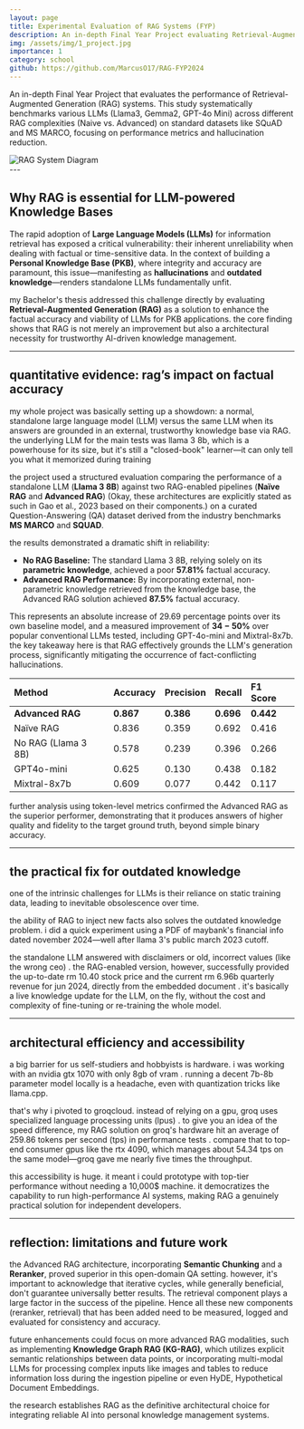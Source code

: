 ```yaml
---
layout: page
title: Experimental Evaluation of RAG Systems (FYP)
description: An in-depth Final Year Project evaluating Retrieval-Augmented Generation (RAG) systems.
img: /assets/img/1_project.jpg
importance: 1
category: school
github: https://github.com/MarcusO17/RAG-FYP2024
---
```


An in-depth Final Year Project that evaluates the performance of Retrieval-Augmented Generation (RAG) systems. This study systematically benchmarks various LLMs (Llama3, Gemma2, GPT-4o Mini) across different RAG complexities (Naive vs. Advanced) on standard datasets like SQuAD and MS MARCO, focusing on performance metrics and hallucination reduction.

<div class="row">
    <div class="col-sm mt-3 mt-md-0">
        <img class="img-fluid rounded z-depth-1" src="{{ '/assets/img/1_project.jpg' | relative_url }}" alt="RAG System Diagram"/>
    </div>
</div>
---

## Why RAG is essential for LLM-powered Knowledge Bases

The rapid adoption of **Large Language Models (LLMs)** for information retrieval has exposed a critical vulnerability: their inherent unreliability when dealing with factual or time-sensitive data. In the context of building a **Personal Knowledge Base (PKB)**, where integrity and accuracy are paramount, this issue—manifesting as **hallucinations** and **outdated knowledge**—renders standalone LLMs fundamentally unfit.

my Bachelor's thesis addressed this challenge directly by evaluating **Retrieval-Augmented Generation (RAG)** as a solution to enhance the factual accuracy and viability of LLMs for PKB applications. the core finding shows that RAG is not merely an improvement but also a architectural necessity for trustworthy AI-driven knowledge management.

---

## quantitative evidence: rag’s impact on factual accuracy

my whole project was basically setting up a showdown: a normal, standalone large language model (LLM) versus the same LLM when its answers are grounded in an external, trustworthy knowledge base via RAG. the underlying LLM for the main tests was llama 3 8b, which is a powerhouse for its size, but it's still a "closed-book" learner—it can only tell you what it memorized during training

the project used a structured evaluation comparing the performance of a standalone LLM (**Llama 3 8B**) against two RAG-enabled pipelines (**Naïve RAG** and **Advanced RAG**) (Okay, these architectures are explicitly stated as such in Gao et al., 2023 based on their components.) on a curated Question-Answering (QA) dataset derived from the industry benchmarks **MS MARCO** and **SQUAD**.

the results demonstrated a dramatic shift in reliability:

* **No RAG Baseline:** The standard Llama 3 8B, relying solely on its **parametric knowledge**, achieved a poor **$57.81\%$** factual accuracy.
* **Advanced RAG Performance:** By incorporating external, non-parametric knowledge retrieved from the knowledge base, the Advanced RAG solution achieved **$87.5\%$** factual accuracy.

This represents an absolute increase of $29.69$ percentage points over its own baseline model, and a measured improvement of **$34-50\%$** over popular conventional LLMs tested, including GPT-4o-mini and Mixtral-8x7b. the key takeaway here is that RAG effectively grounds the LLM's generation process, significantly mitigating the occurrence of fact-conflicting hallucinations.

| Method | Accuracy | Precision | Recall | F1 Score |
| :--- | :--- | :--- | :--- | :--- |
| **Advanced RAG** | **0.867** | **0.386** | **0.696** | **0.442** |
| Naïve RAG | 0.836 | 0.359 | 0.692 | 0.416 |
| No RAG (Llama 3 8B) | 0.578 | 0.239 | 0.396 | 0.266 |
| GPT4o-mini | 0.625 | 0.130 | 0.438 | 0.182 |
| Mixtral-8x7b | 0.609 | 0.077 | 0.442 | 0.117 |


further analysis using token-level metrics confirmed the Advanced RAG as the superior performer, demonstrating that it produces answers of higher quality and fidelity to the target ground truth, beyond simple binary accuracy.

---

## the practical fix for outdated knowledge

one of the intrinsic challenges for LLMs is their reliance on static training data, leading to inevitable obsolescence over time.

the ability of RAG to inject new facts also solves the outdated knowledge problem. i did a quick experiment using a PDF of maybank's financial info dated november 2024—well after llama 3's public march 2023 cutoff.

the standalone LLM answered with disclaimers or old, incorrect values (like the wrong ceo) . the RAG-enabled version, however, successfully provided the up-to-date rm 10.40 stock price and the current rm 6.96b quarterly revenue for jun 2024, directly from the embedded document . it's basically a live knowledge update for the LLM, on the fly, without the cost and complexity of fine-tuning or re-training the whole model.

---

## architectural efficiency and accessibility

a big barrier for us self-studiers and hobbyists is hardware. i was working with an nvidia gtx 1070 with only 8gb of vram . running a decent 7b-8b parameter model locally is a headache, even with quantization tricks like llama.cpp.


that's why i pivoted to groqcloud. instead of relying on a gpu, groq uses specialized language processing units (lpus) . to give you an idea of the speed difference, my RAG solution on groq's hardware hit an average of 259.86 tokens per second (tps) in performance tests . compare that to top-end consumer gpus like the rtx 4090, which manages about 54.34 tps on the same model—groq gave me nearly five times the throughput.


this accessibility is huge. it meant i could prototype with top-tier performance without needing a 10,000$ machine. it democratizes the capability to run high-performance AI systems, making RAG a genuinely practical solution for independent developers.

---

## reflection: limitations and future work

the Advanced RAG architecture, incorporating **Semantic Chunking** and a **Reranker**, proved superior in this open-domain QA setting. however, it's important to acknowledge that iterative cycles, while generally beneficial, don't guarantee universally better results. The retrieval component plays a large factor in the success of the pipeline. Hence all these new components (reranker, retrieval) that has been added need to be measured, logged and evaluated for consistency and accuracy.

future enhancements could focus on more advanced RAG modalities, such as implementing **Knowledge Graph RAG (KG-RAG)**, which utilizes explicit semantic relationships between data points, or incorporating multi-modal LLMs for processing complex inputs like images and tables to reduce information loss during the ingestion pipeline or even HyDE, Hypothetical Document Embeddings.

the research establishes RAG as the definitive architectural choice for integrating reliable AI into personal knowledge management systems.





